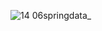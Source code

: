 
![14 06springdata_](https://github.com/user-attachments/assets/1ba5152b-38c2-4d56-bf38-974efab935ac)
